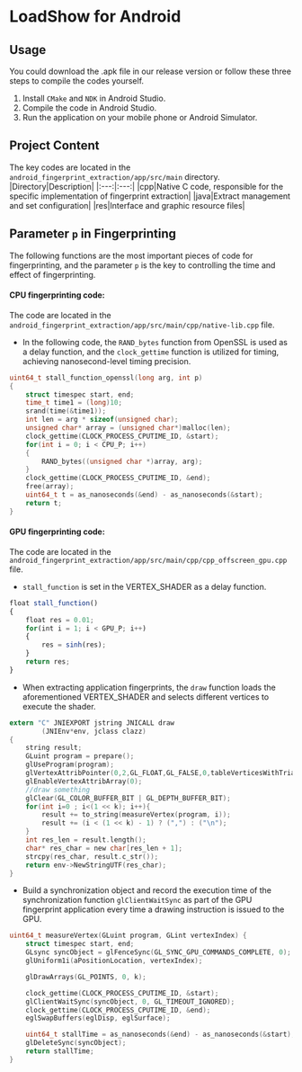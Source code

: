 # LoadShow for Android

## Usage
You could download the .apk file in our release version or follow these three steps to compile the codes yourself.
1. Install `CMake` and `NDK` in Android Studio. 
2. Compile the code in Android Studio. 
3. Run the application on your mobile phone or Android Simulator. 

## Project Content
The key codes are located in the `android_fingerprint_extraction/app/src/main` directory. 
|Directory|Description|
|:---:|:---:|
|cpp|Native C code, responsible for the specific implementation of fingerprint extraction|
|java|Extract management and set configuration|
|res|Interface and graphic resource files|

## Parameter `p` in Fingerprinting
The following functions are the most important pieces of code for fingerprinting, and the parameter `p` is the key to controlling the time and effect of fingerprinting.

#### CPU fingerprinting code:

The code are located in the `android_fingerprint_extraction/app/src/main/cpp/native-lib.cpp` file.

- In the following code, the `RAND_bytes` function from OpenSSL is used as a delay function, and the `clock_gettime` function is utilized for timing, achieving nanosecond-level timing precision.

```c
uint64_t stall_function_openssl(long arg, int p)
{
    struct timespec start, end;
    time_t time1 = (long)10;
    srand(time(&time1));
    int len = arg * sizeof(unsigned char);
    unsigned char* array = (unsigned char*)malloc(len);
    clock_gettime(CLOCK_PROCESS_CPUTIME_ID, &start);
    for(int i = 0; i < CPU_P; i++)
    {
        RAND_bytes((unsigned char *)array, arg);
    }
    clock_gettime(CLOCK_PROCESS_CPUTIME_ID, &end);
    free(array);
    uint64_t t = as_nanoseconds(&end) - as_nanoseconds(&start);
    return t;
}
```

#### GPU fingerprinting code:

The code are located in the `android_fingerprint_extraction/app/src/main/cpp/cpp_offscreen_gpu.cpp` file.

- `stall_function` is set in the VERTEX_SHADER as a delay function.

```javascript
float stall_function()
{
    float res = 0.01;
    for(int i = 1; i < GPU_P; i++)
    {
        res = sinh(res);
    }
    return res;
}
```

- When extracting application fingerprints, the `draw` function loads the aforementioned VERTEX_SHADER and selects different vertices to execute the shader.

```c
extern "C" JNIEXPORT jstring JNICALL draw
        (JNIEnv*env, jclass clazz)
{
    string result;
    GLuint program = prepare();
    glUseProgram(program);
    glVertexAttribPointer(0,2,GL_FLOAT,GL_FALSE,0,tableVerticesWithTriangles);
    glEnableVertexAttribArray(0);
    //draw something
    glClear(GL_COLOR_BUFFER_BIT | GL_DEPTH_BUFFER_BIT);
    for(int i=0 ; i<(1 << k); i++){
        result += to_string(measureVertex(program, i));
        result += (i < (1 << k) - 1) ? (",") : ("\n");
    }
    int res_len = result.length();
    char* res_char = new char[res_len + 1];
    strcpy(res_char, result.c_str());
    return env->NewStringUTF(res_char);
}
```

- Build a synchronization object and record the execution time of the synchronization function `glClientWaitSync` as part of the GPU fingerprint application every time a drawing instruction is issued to the GPU.

```c
uint64_t measureVertex(GLuint program, GLint vertexIndex) {
    struct timespec start, end;
    GLsync syncObject = glFenceSync(GL_SYNC_GPU_COMMANDS_COMPLETE, 0);
    glUniform1i(aPositionLocation, vertexIndex);

    glDrawArrays(GL_POINTS, 0, k);

    clock_gettime(CLOCK_PROCESS_CPUTIME_ID, &start);
    glClientWaitSync(syncObject, 0, GL_TIMEOUT_IGNORED);
    clock_gettime(CLOCK_PROCESS_CPUTIME_ID, &end);
    eglSwapBuffers(eglDisp, eglSurface);

    uint64_t stallTime = as_nanoseconds(&end) - as_nanoseconds(&start);
    glDeleteSync(syncObject);
    return stallTime;
}
```
